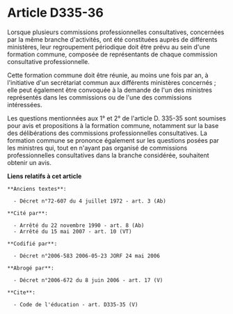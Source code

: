 # Article D335-36

Lorsque plusieurs commissions professionnelles consultatives, concernées par la même branche d'activités, ont été constituées
auprès de différents ministères, leur regroupement périodique doit être prévu au sein d'une formation commune, composée de
représentants de chaque commission consultative professionnelle.

Cette formation commune doit être réunie, au moins une fois par an, à l'initiative d'un secrétariat commun aux différents
ministères concernés ; elle peut également être convoquée à la demande de l'un des ministres représentés dans les commissions
ou de l'une des commissions intéressées.

Les questions mentionnées aux 1° et 2° de l'article D. 335-35 sont soumises pour avis et propositions à la formation commune,
notamment sur la base des délibérations des commissions professionnelles consultatives. La formation commune se prononce
également sur les questions posées par les ministres qui, tout en n'ayant pas organisé de commissions professionnelles
consultatives dans la branche considérée, souhaitent obtenir un avis.

**Liens relatifs à cet article**

	**Anciens textes**:

	  - Décret n°72-607 du 4 juillet 1972 - art. 3 (Ab)

	**Cité par**:

	  - Arrêté du 22 novembre 1990 - art. 8 (Ab)
	  - Arrêté du 15 mai 2007 - art. 10 (VT)

	**Codifié par**:

	  - Décret n°2006-583 2006-05-23 JORF 24 mai 2006

	**Abrogé par**:

	  - Décret n°2006-672 du 8 juin 2006 - art. 17 (V)

	**Cite**:

	  - Code de l'éducation - art. D335-35 (V)
